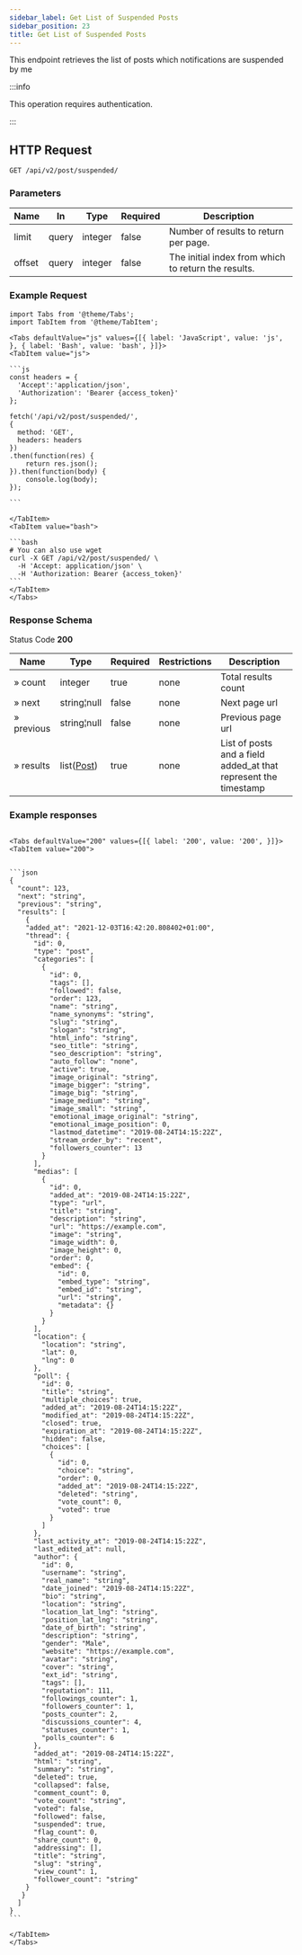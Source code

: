 ```yaml
---
sidebar_label: Get List of Suspended Posts
sidebar_position: 23
title: Get List of Suspended Posts
---
```


This endpoint retrieves the list of posts which notifications are suspended by me

:::info

This operation requires authentication.

:::

## HTTP Request

`GET /api/v2/post/suspended/`

### Parameters

|Name|In|Type|Required|Description|
|---|---|---|---|---|
|limit|query|integer|false|Number of results to return per page.|
|offset|query|integer|false|The initial index from which to return the results.|

### Example Request

````mdx-code-block
import Tabs from '@theme/Tabs';
import TabItem from '@theme/TabItem';

<Tabs defaultValue="js" values={[{ label: 'JavaScript', value: 'js', }, { label: 'Bash', value: 'bash', }]}>
<TabItem value="js">

```js
const headers = {
  'Accept':'application/json',
  'Authorization': 'Bearer {access_token}'
};

fetch('/api/v2/post/suspended/',
{
  method: 'GET',
  headers: headers
})
.then(function(res) {
    return res.json();
}).then(function(body) {
    console.log(body);
});

```

</TabItem>
<TabItem value="bash">

```bash
# You can also use wget
curl -X GET /api/v2/post/suspended/ \
  -H 'Accept: application/json' \
  -H 'Authorization: Bearer {access_token}'
```
</TabItem>
</Tabs>
````

### Response Schema

Status Code **200**

|Name|Type|Required|Restrictions|Description|
|---|---|---|---|--------------------------------------------------------------------|
|» count|integer|true|none|Total results count|
|» next|string¦null|false|none|Next page url|
|» previous|string¦null|false|none|Previous page url|
|» results|list([Post](/docs/apireference/v2/schemas/post))|true|none|List of posts and a field added_at that represent the timestamp|

### Example responses


````mdx-code-block

<Tabs defaultValue="200" values={[{ label: '200', value: '200', }]}>
<TabItem value="200">


```json
{
  "count": 123,
  "next": "string",
  "previous": "string",
  "results": [
    {
    "added_at": "2021-12-03T16:42:20.808402+01:00",
    "thread": {    
      "id": 0,
      "type": "post",
      "categories": [
        {
          "id": 0,
          "tags": [],
          "followed": false,
          "order": 123,
          "name": "string",
          "name_synonyms": "string",
          "slug": "string",
          "slogan": "string",
          "html_info": "string",
          "seo_title": "string",
          "seo_description": "string",
          "auto_follow": "none",
          "active": true,
          "image_original": "string",
          "image_bigger": "string",
          "image_big": "string",
          "image_medium": "string",
          "image_small": "string",
          "emotional_image_original": "string",
          "emotional_image_position": 0,
          "lastmod_datetime": "2019-08-24T14:15:22Z",
          "stream_order_by": "recent",
          "followers_counter": 13
        }
      ],
      "medias": [
        {
          "id": 0,
          "added_at": "2019-08-24T14:15:22Z",
          "type": "url",
          "title": "string",
          "description": "string",
          "url": "https://example.com",
          "image": "string",
          "image_width": 0,
          "image_height": 0,
          "order": 0,
          "embed": {
            "id": 0,
            "embed_type": "string",
            "embed_id": "string",
            "url": "string",
            "metadata": {}
          }
        }
      ],
      "location": {
        "location": "string",
        "lat": 0,
        "lng": 0
      },
      "poll": {
        "id": 0,
        "title": "string",
        "multiple_choices": true,
        "added_at": "2019-08-24T14:15:22Z",
        "modified_at": "2019-08-24T14:15:22Z",
        "closed": true,
        "expiration_at": "2019-08-24T14:15:22Z",
        "hidden": false,
        "choices": [
          {
            "id": 0,
            "choice": "string",
            "order": 0,
            "added_at": "2019-08-24T14:15:22Z",
            "deleted": "string",
            "vote_count": 0,
            "voted": true
          }
        ]
      },
      "last_activity_at": "2019-08-24T14:15:22Z",
      "last_edited_at": null,
      "author": {
        "id": 0,
        "username": "string",
        "real_name": "string",
        "date_joined": "2019-08-24T14:15:22Z",
        "bio": "string",
        "location": "string",
        "location_lat_lng": "string",
        "position_lat_lng": "string",
        "date_of_birth": "string",
        "description": "string",
        "gender": "Male",
        "website": "https://example.com",
        "avatar": "string",
        "cover": "string",
        "ext_id": "string",
        "tags": [],
        "reputation": 111,
        "followings_counter": 1,
        "followers_counter": 1,
        "posts_counter": 2,
        "discussions_counter": 4,
        "statuses_counter": 1,
        "polls_counter": 6
      },
      "added_at": "2019-08-24T14:15:22Z",
      "html": "string",
      "summary": "string",
      "deleted": true,
      "collapsed": false,
      "comment_count": 0,
      "vote_count": "string",
      "voted": false,
      "followed": false,
      "suspended": true,
      "flag_count": 0,
      "share_count": 0,
      "addressing": [],
      "title": "string",
      "slug": "string",
      "view_count": 1,
      "follower_count": "string"
    }
   }
  ]
}
```

</TabItem>
</Tabs>
````




